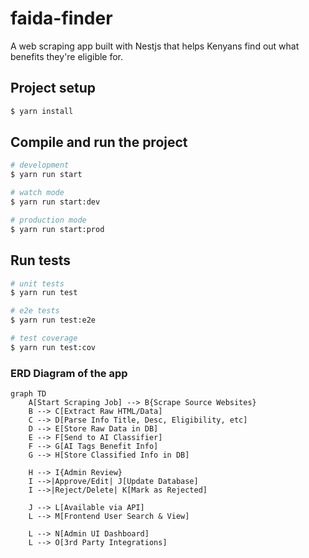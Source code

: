 # faida-finder

A web scraping app built with Nestjs that helps Kenyans find out what benefits they're eligible for.

## Project setup

```bash
$ yarn install
```

## Compile and run the project

```bash
# development
$ yarn run start

# watch mode
$ yarn run start:dev

# production mode
$ yarn run start:prod
```

## Run tests

```bash
# unit tests
$ yarn run test

# e2e tests
$ yarn run test:e2e

# test coverage
$ yarn run test:cov
```

### ERD Diagram of the app

```mermaid
graph TD
    A[Start Scraping Job] --> B{Scrape Source Websites}
    B --> C[Extract Raw HTML/Data]
    C --> D[Parse Info Title, Desc, Eligibility, etc]
    D --> E[Store Raw Data in DB]
    E --> F[Send to AI Classifier]
    F --> G[AI Tags Benefit Info]
    G --> H[Store Classified Info in DB]

    H --> I{Admin Review}
    I -->|Approve/Edit| J[Update Database]
    I -->|Reject/Delete| K[Mark as Rejected]

    J --> L[Available via API]
    L --> M[Frontend User Search & View]

    L --> N[Admin UI Dashboard]
    L --> O[3rd Party Integrations]
```
